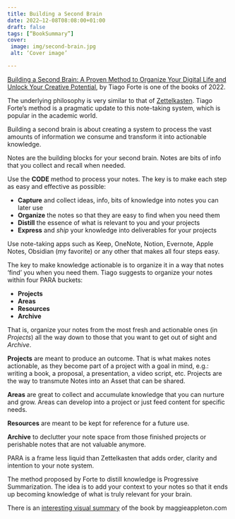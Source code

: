 ```yaml
---
title: Building a Second Brain
date: 2022–12-08T08:08:00+01:00
draft: false
tags: [“BookSummary”]
cover:
 image: img/second-brain.jpg
 alt: ‘Cover image’

---
```


[Building a Second Brain: A Proven Method to Organize Your Digital Life and Unlock Your Creative Potential](https://www.amazon.com/dp/B09MDNDYYF/), by Tiago Forte is one of the books of 2022.

The underlying philosophy is very similar to that of [Zettelkasten](https://en.wikipedia.org/wiki/Zettelkasten). Tiago Forte’s method is a pragmatic update to this note-taking system, which is popular in the academic world.

Building a second brain is about creating a system to process the vast amounts of information we consume and transform it into actionable knowledge.

Notes are the building blocks for your second brain. Notes are bits of info that you collect and recall when needed.

Use the **CODE** method to process your notes. The key is to make each step as easy and effective as possible:

- **Capture** and collect ideas, info, bits of knowledge into notes you can later use
- **Organize** the notes so that they are easy to find when you need them
- **Distill** the essence of what is relevant to you and your projects
- **Express** and *ship* your knowledge into deliverables for your projects

Use note-taking apps such as Keep, OneNote, Notion, Evernote, Apple Notes, Obsidian (my favorite) or any other that makes all four steps easy.

The key to make knowledge actionable is to organize it in a way that notes ‘find’ you when you need them. Tiago suggests to organize your notes within four PARA buckets:

- **Projects**
- **Areas**
- **Resources**
- **Archive**

That is, organize your notes from the most fresh and actionable ones (in *Projects*) all the way down to those that you want to get out of sight and *Archive*.

**Projects** are meant to produce an outcome. That is what makes notes actionable, as they become part of a project with a goal in mind, e.g.: writing a book, a proposal, a presentation, a video script, etc. Projects are the way to transmute Notes into an Asset that can be shared.

**Areas** are great to collect and accumulate knowledge that you can  nurture and grow. Areas can develop into a project or just feed content for specific needs.

**Resources** are meant to be kept for reference for a future use.

**Archive** to declutter your note space from those finished projects or perishable notes that are not valuable anymore.

PARA is a frame less liquid than Zettelkasten that adds order, clarity and intention to your note system.

The method proposed by Forte to distill knowledge is Progressive Summarization. The idea is to add your context to your notes so that it ends up becoming knowledge of what is truly relevant for your brain.

There is an [interesting visual summary](https://www.scribd.com/document/480453126/Building-a-Second-Brain-The-Illustrated-Notes) of the book by maggieappleton.com






